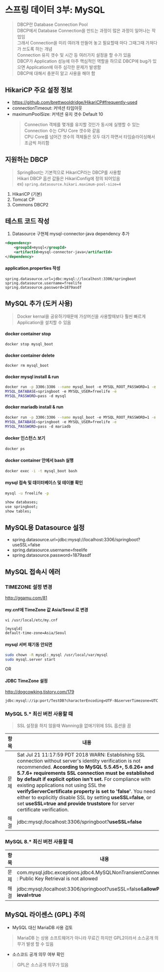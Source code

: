 # 스프링 데이터 3부: MySQL
> DBCP란 Database Connection Pool  
> DBCP에서 Database Connection을 만드는 과정이 많은 과정이 일어나는 작업임  
> 그래서 Connection을 미리 여러개 만들어 놓고 필요할때 마다 그때그때 가져다가 쓰도록 하는 개념  
> Connection 유지 갯수 및 시간 등 여러가지 설정을 할 수가 있음  
> DBCP가 Application 성능에 아주 핵심적인 역할을 하므로 DBCP에 bug가 있으면 Application에 아주 심각한 문제가 발생함  
> DBCP에 대해서 충분히 알고 사용을 해야 함  

## HikariCP 주요 설정 정보
- https://github.com/brettwooldridge/HikariCP#frequently-used
- connectionTimeout: 커넥션 타임아웃
- maximumPoolSize: 커넥션 유지 갯수 Default 10  
  > Connection 객체를 몇개를 유지할 것인가 동시에 실행할 수 있는 Connection 수는 CPU Core 갯수와 같음  
  > CPU Core를 넘어간 갯수의 객체들은 모두 대기 하면서 타임슬라이싱해서 조금씩 처리함  
## 지원하는 DBCP
> SpringBoot는 기본적으로 HikariCP라는 DBCP를 사용함  
> Hikari DBCP 옵션 값들은 HikariConfig에 정의 되어있음  
> ex) `spring.datasource.hikari.maximum-pool-size=4`  
1. HikariCP​ (기본)
2. Tomcat CP
3. Commons DBCP2

## 테스트 코드 작성
1. Datasource 구현체 mysql-connector-java dependency 추가
```xml
<dependency>
    <groupId>mysql</groupId>
    <artifactId>mysql-connector-java</artifactId>
</dependency>
```

#### application.properties 작성
```
spring.datasource.url=jdbc:mysql://localhost:3306/springboot
spring.datasource.username=freelife
spring.datasource.password=1879asdf
```

## MySQL 추가 (도커 사용)
> Docker kernal을 공유하기때문에 가상머신을 사용할때보다 훨씬 빠르게 Application을 설치할 수 있음
#### docker container stop
```bash
docker stop mysql_boot
```

#### docker container delete
```bash
docker rm mysql_boot
```

#### docker mysql install & run
```bash
docker run -p 3306:3306 --name ​mysql_boot ​-e MYSQL_ROOT_PASSWORD=​1​ -e
MYSQL_DATABASE=​springboot​ -e MYSQL_USER=​freelife -e
MYSQL_PASSWORD=​pass​ -d mysql
```

#### docker mariadb install & run
```bash
docker run -p 3306:3306 --name ​mysql_boot ​-e MYSQL_ROOT_PASSWORD=​1​ -e
MYSQL_DATABASE=​springboot​ -e MYSQL_USER=​freelife -e
MYSQL_PASSWORD=​pass​ -d mariadb
```

#### docker 인스턴스 보기
```bash
docker ps
```

#### docker container 안에서 bash 실행
```bash
docker exec -i -t mysql_boot bash
```

#### mysql 접속 및 데이터베이스 및 테이블 확인
```bash
mysql -u freelife -p

show databases;
use springboot;
show tables;
```

## MySQL용 Datasource 설정
- spring.datasource.url=jdbc:mysql://localhost:3306/springboot?useSSL=false
- spring.datasource.username=freelife
- spring.datasource.password=1879asdf


## MySQL 접속시 에러

### TIMEZONE 설정 변경
http://ggamu.com/81

#### my.cnf에 TimeZone 값 Asia/Seoul 로 변경
```
vi /usr/local/etc/my.cnf

[mysqld]
default-time-zone=Asia/Seoul
```

#### mysql 서버 재기동 안되면
```bash
sudo chown -R mysql:_mysql /usr/local/var/mysql
sudo mysql.server start
```
  
OR
  
#### JDBC TimeZone 설정
http://dogcowking.tistory.com/179
```
jdbc:mysql://ip:port/TestDB?characterEncoding=UTF-8&serverTimezone=UTC
```


### MySQL 5.* 최신 버전 사용할 때
> SSL 설정을 하지 않을때 Wanning을 없애기위에 SSL 옵션을 끔  
  
| 항목 | 내용                                                         |
| ---- | ------------------------------------------------------------ |
| 문제 | Sat Jul 21 11:17:59 PDT 2018 WARN: Establishing SSL connection without server's identity verification is not recommended. **According to MySQL 5.5.45+, 5.6.26+ and 5.7.6+ requirements SSL connection must be established by default if explicit option isn't set.** For compliance with existing applications not using SSL the **verifyServerCertificate property is set to 'false'**. You need either to explicitly disable SSL by setting **useSSL=false**, or set **useSSL=true and provide truststore** for server certificate verification. |
| 해결 | jdbc:mysql:/localhost:3306/springboot?**useSSL=false**       |

### MySQL 8.* 최신 버전 사용할 때
| 항목 | 내용                                                         |
| ---- | ------------------------------------------------------------ |
| 문제 | com.mysql.jdbc.exceptions.jdbc4.MySQLNonTransientConnectionException : Public Key Retrieval is not allowed |
| 해결 | jdbc:mysql:/localhost:3306/springboot?useSSL=false&**allowPublicKeyRetr ieval=true** |

## MySQL 라이센스 (GPL) 주의
- MySQL 대신 MariaDB 사용 검토  
> MariaDB 는 상용 소프트웨어가 아니라 무료긴 하지만 GPL2이라서 소스공개 의무가 발생 할 수 있음  
- 소스코드 공개 의무 여부 확인  
> GPL은 소스공개 의무가 있음  